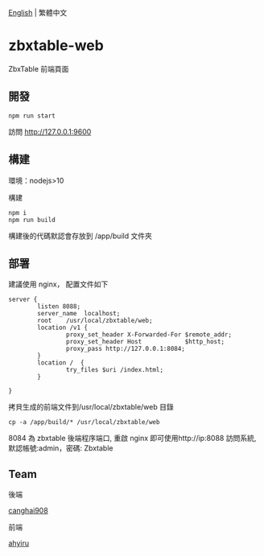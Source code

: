[English](./README.md) | 繁體中文

# zbxtable-web

ZbxTable 前端頁面

## 開發

``` 
npm run start
```

訪問 http://127.0.0.1:9600

## 構建

環境：nodejs>10

構建

``` 
npm i
npm run build
```

構建後的代碼默認會存放到 /app/build 文件夾

## 部署

建議使用 nginx， 配置文件如下

``` 
server {
        listen 8088;
        server_name  localhost;
        root    /usr/local/zbxtable/web;
        location /v1 {
                proxy_set_header X-Forwarded-For $remote_addr;
                proxy_set_header Host            $http_host;
                proxy_pass http://127.0.0.1:8084;
        }
        location /  {
                try_files $uri /index.html;
        }

}
```

拷貝生成的前端文件到/usr/local/zbxtable/web 目錄

``` 
cp -a /app/build/* /usr/local/zbxtable/web
```

8084 為 zbxtable 後端程序端口, 重啟 nginx 即可使用http://ip:8088 訪問系統, 默認帳號:admin，密碼: Zbxtable

## Team

後端

[canghai908](https://github.com/canghai908)

前端

[ahyiru](https://github.com/ahyiru)
